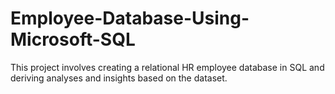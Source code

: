 # Employee-Database-Using-Microsoft-SQL
This project involves creating a relational HR employee database in SQL and deriving analyses and insights based on the dataset.
